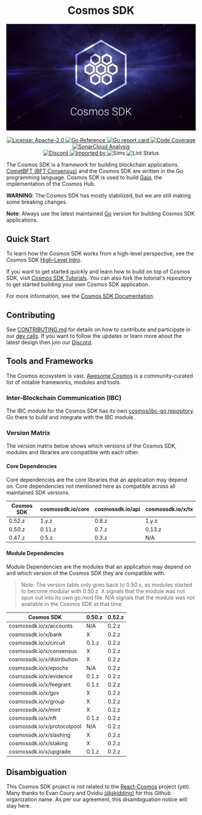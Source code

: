 <div align="center">
  <h1> Cosmos SDK </h1>
</div>

![banner](https://github.com/cosmos/cosmos-sdk-docs/blob/main/static/img/banner.jpg)

<div align="center">
  <a href="https://github.com/cosmos/cosmos-sdk/blob/main/LICENSE">
    <img alt="License: Apache-2.0" src="https://img.shields.io/github/license/cosmos/cosmos-sdk.svg" />
  </a>
  <a href="https://pkg.go.dev/github.com/cosmos/cosmos-sdk">
    <img src="https://pkg.go.dev/badge/github.com/cosmos/cosmos-sdk.svg" alt="Go Reference">
  </a>
  <a href="https://goreportcard.com/report/github.com/cosmos/cosmos-sdk">
    <img alt="Go report card" src="https://goreportcard.com/badge/github.com/cosmos/cosmos-sdk" />
  </a>
  <a href="https://sonarcloud.io/summary/overall?id=cosmos_cosmos-sdk">
    <img alt="Code Coverage" src="https://sonarcloud.io/api/project_badges/measure?project=cosmos_cosmos-sdk&metric=coverage" />
  </a>
  <a href="https://sonarcloud.io/summary/overall?id=cosmos_cosmos-sdk">
    <img alt="SonarCloud Analysis" src="https://sonarcloud.io/api/project_badges/measure?project=cosmos_cosmos-sdk&metric=alert_status">
  </a>
</div>
<div align="center">
  <a href="https://discord.gg/interchain">
    <img alt="Discord" src="https://img.shields.io/discord/669268347736686612.svg" />
  </a>
  <a href="https://sourcegraph.com/github.com/cosmos/cosmos-sdk?badge">
    <img alt="Imported by" src="https://sourcegraph.com/github.com/cosmos/cosmos-sdk/-/badge.svg" />
  </a>
    <img alt="Sims" src="https://github.com/cosmos/cosmos-sdk/workflows/Sims/badge.svg" />
    <img alt="Lint Status" src="https://github.com/cosmos/cosmos-sdk/workflows/Lint/badge.svg" />
</div>

The Cosmos SDK is a framework for building blockchain applications. [CometBFT (BFT Consensus)](https://github.com/cometbft/cometbft) and the Cosmos SDK are written in the Go programming language. Cosmos SDK is used to build [Gaia](https://github.com/cosmos/gaia), the implementation of the Cosmos Hub.

**WARNING**: The Cosmos SDK has mostly stabilized, but we are still making some breaking changes.

**Note**: Always use the latest maintained [Go](https://go.dev/dl) version for building Cosmos SDK applications.

## Quick Start

To learn how the Cosmos SDK works from a high-level perspective, see the Cosmos SDK [High-Level Intro](https://docs.cosmos.network/v0.50/learn/intro/overview).

If you want to get started quickly and learn how to build on top of Cosmos SDK, visit [Cosmos SDK Tutorials](https://tutorials.cosmos.network). You can also fork the tutorial's repository to get started building your own Cosmos SDK application.

For more information, see the [Cosmos SDK Documentation](https://docs.cosmos.network).

## Contributing

See [CONTRIBUTING.md](./CONTRIBUTING.md) for details on how to contribute and participate in our [dev calls](./CONTRIBUTING.md#teams-dev-calls).
If you want to follow the updates or learn more about the latest design then join our [Discord](https://discord.gg/interchain).

## Tools and Frameworks

The Cosmos ecosystem is vast.
[Awesome Cosmos](https://github.com/cosmos/awesome-cosmos) is a community-curated list of notable frameworks, modules and tools.

### Inter-Blockchain Communication (IBC)

The IBC module for the Cosmos SDK has its own [cosmos/ibc-go repository](https://github.com/cosmos/ibc-go). Go there to build and integrate with the IBC module.

### Version Matrix

The version matrix below shows which versions of the Cosmos SDK, modules and libraries are compatible with each other.

#### Core Dependencies

Core dependencies are the core libraries that an application may depend on.
Core dependencies not mentioned here as compatible across all maintained SDK versions.

| Cosmos SDK | cosmossdk.io/core | cosmossdk.io/api | cosmossdk.io/x/tx |
| ---------- | ----------------- | ---------------- | ----------------- |
| 0.52.z     | 1.y.z             | 0.8.z            | 1.y.z             |
| 0.50.z     | 0.11.z            | 0.7.z            | 0.13.z            |
| 0.47.z     | 0.5.z             | 0.3.z            | N/A               |

#### Module Dependencies

Module Dependencies are the modules that an application may depend on and which version of the Cosmos SDK they are compatible with.

> Note: The version table only goes back to 0.50.x, as modules started to become modular with 0.50.z.
> X signals that the module was not spun out into its own go.mod file.
> N/A signals that the module was not available in the Cosmos SDK at that time.

| Cosmos SDK                  | 0.50.z | 0.52.z |
| --------------------------- | ------ | ------ |
| cosmossdk.io/x/accounts     | N/A    | 0.2.z  |
| cosmossdk.io/x/bank         | X      | 0.2.z  |
| cosmossdk.io/x/circuit      | 0.1.z  | 0.2.z  |
| cosmossdk.io/x/consensus    | X      | 0.2.z  |
| cosmossdk.io/x/distribution | X      | 0.2.z  |
| cosmossdk.io/x/epochs       | N/A    | 0.2.z  |
| cosmossdk.io/x/evidence     | 0.1.z  | 0.2.z  |
| cosmossdk.io/x/feegrant     | 0.1.z  | 0.2.z  |
| cosmossdk.io/x/gov          | X      | 0.2.z  |
| cosmossdk.io/x/group        | X      | 0.2.z  |
| cosmossdk.io/x/mint         | X      | 0.2.z  |
| cosmossdk.io/x/nft          | 0.1.z  | 0.2.z  |
| cosmossdk.io/x/protocolpool | N/A    | 0.2.z  |
| cosmossdk.io/x/slashing     | X      | 0.2.z  |
| cosmossdk.io/x/staking      | X      | 0.2.z  |
| cosmossdk.io/x/upgrade      | 0.1.z  | 0.2.z  |

## Disambiguation

This Cosmos SDK project is not related to the [React-Cosmos](https://github.com/react-cosmos/react-cosmos) project (yet). Many thanks to Evan Coury and Ovidiu [(@skidding)](https://github.com/skidding) for this Github organization name. As per our agreement, this disambiguation notice will stay here.
